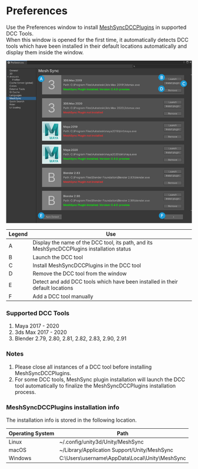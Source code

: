 # Preferences

Use the Preferences window to install 
[MeshSyncDCCPlugins](https://github.com/Unity-Technologies/MeshSyncDCCPlugins) 
in supported DCC Tools.  
When this window is opened for the first time, 
it automatically detects DCC tools which have been 
installed in their default locations automatically and 
display them inside the window.

![Preferences](../images/Preferences.png)

| Legend  | Use                                                                                       | 
| ------- | ----------------------------------------------------------------------------------------- | 
| A       | Display the name of the DCC tool, its path, and its MeshSyncDCCPlugins installation status|   
| B       | Launch the DCC tool                                                                       |   
| C       | Install MeshSyncDCCPlugins in the DCC tool                                                |  
| D       | Remove the DCC tool from the window                                                       |   
| E       | Detect and add DCC tools which have been installed in their default locations             |  
| F       | Add a DCC tool manually                                                                   | 

### Supported DCC Tools

1. Maya 2017 - 2020
2. 3ds Max 2017 - 2020
3. Blender 2.79, 2.80, 2.81, 2.82, 2.83, 2.90, 2.91

### Notes

1. Please close all instances of a DCC tool before installing MeshSyncDCCPlugins.
2. For some DCC tools, MeshSync plugin installation will launch the DCC tool automatically 
   to finalize the MeshSyncDCCPlugins installation process.

### MeshSyncDCCPlugins installation info

The installation info is stored in the following location.

| Operating System  | Path                                              | 
| ----------------- | --------------------------------------------------| 
| Linux             | ~/.config/unity3d/Unity/MeshSync                  |   
| macOS             | ~/Library/Application Support/Unity/MeshSync      |   
| Windows           | C:\Users\username\AppData\Local\Unity\MeshSync    |  


